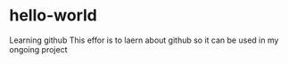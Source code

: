 # hello-world
Learning github
This effor is to laern about github so it can be used in my ongoing project
